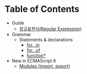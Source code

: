 # Table of Contents
* Guide
    * [정규표현식(Regular Expression)](regular-expression.md)
* Grammar
    * Statements & declarations
        * [for...in](for-in.md)
        * [for...of](for-of.md)
        * [function*](generator-function.md)
* New in ECMAScript 6
    * [Modules (import, export)](es6-modules.md)
